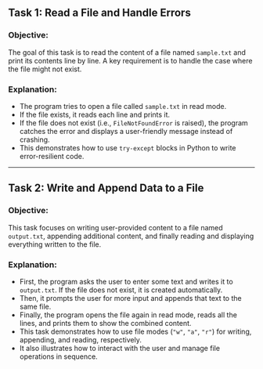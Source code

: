 ## Task 1: Read a File and Handle Errors

### Objective:
The goal of this task is to read the content of a file named `sample.txt` and print its contents line by line. A key requirement is to handle the case where the file might not exist.

### Explanation:
- The program tries to open a file called `sample.txt` in read mode.
- If the file exists, it reads each line and prints it.
- If the file does not exist (i.e., `FileNotFoundError` is raised), the program catches the error and displays a user-friendly message instead of crashing.
- This demonstrates how to use `try-except` blocks in Python to write error-resilient code.

---

## Task 2: Write and Append Data to a File

### Objective:
This task focuses on writing user-provided content to a file named `output.txt`, appending additional content, and finally reading and displaying everything written to the file.

### Explanation:
- First, the program asks the user to enter some text and writes it to `output.txt`. If the file does not exist, it is created automatically.
- Then, it prompts the user for more input and appends that text to the same file.
- Finally, the program opens the file again in read mode, reads all the lines, and prints them to show the combined content.
- This task demonstrates how to use file modes (`"w"`, `"a"`, `"r"`) for writing, appending, and reading, respectively.
- It also illustrates how to interact with the user and manage file operations in sequence.


